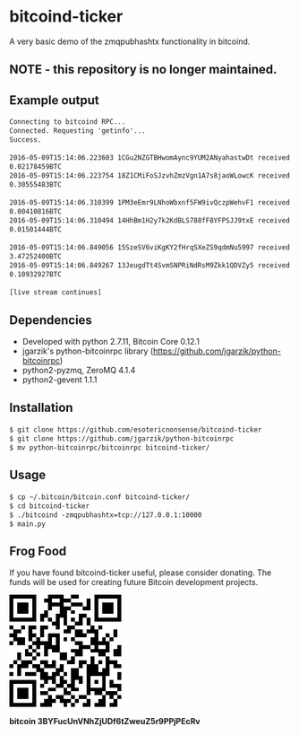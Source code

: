 # bitcoind-ticker

A very basic demo of the zmqpubhashtx functionality in bitcoind.

## NOTE - this repository is no longer maintained.

## Example output

```
Connecting to bitcoind RPC...
Connected. Requesting 'getinfo'...
Success.

2016-05-09T15:14:06.223603 1CGu2NZGTBHwomAync9YUM2ANyahastwDt received 0.02178459BTC
2016-05-09T15:14:06.223754 18Z1CMiFoSJzvhZmzVgn1A7s8jaoWLowcK received 0.30555483BTC

2016-05-09T15:14:06.310399 1PM3eEmr9LNhoWbxnf5FW9ivQczpWehvF1 received 0.00410816BTC
2016-05-09T15:14:06.310494 14HhBm1H2y7k2KdBLS788fF8YFPSJJ9txE received 0.01501444BTC

2016-05-09T15:14:06.849056 15SzeSV6viKgKY2fHrqSXeZS9qdmNu5997 received 3.47252400BTC
2016-05-09T15:14:06.849267 13JeugdTt4SvmSNPRiNdRsM9Zkk1QDVZy5 received 0.10932927BTC

[live stream continues]
```

## Dependencies

* Developed with python 2.7.11, Bitcoin Core 0.12.1
* jgarzik's python-bitcoinrpc library (https://github.com/jgarzik/python-bitcoinrpc)
* python2-pyzmq, ZeroMQ 4.1.4
* python2-gevent 1.1.1

## Installation

```
$ git clone https://github.com/esotericnonsense/bitcoind-ticker
$ git clone https://github.com/jgarzik/python-bitcoinrpc
$ mv python-bitcoinrpc/bitcoinrpc bitcoind-ticker/
```

## Usage
```
$ cp ~/.bitcoin/bitcoin.conf bitcoind-ticker/
$ cd bitcoind-ticker
$ ./bitcoind -zmqpubhashtx=tcp://127.0.0.1:10000
$ main.py
```

Frog Food
---------

If you have found bitcoind-ticker useful, please consider donating.
The funds will be used for creating future Bitcoin development projects.

![ScreenShot](/screenshots/donation-qr.png)

**bitcoin 3BYFucUnVNhZjUDf6tZweuZ5r9PPjPEcRv**
